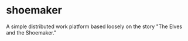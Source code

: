 # shoemaker
A simple distributed work platform based loosely on the story "The Elves and the Shoemaker."
